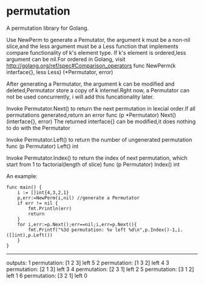permutation
===========

A permutation library for Golang.

  Use NewPerm to generate a Pemutator, the argument k must be a non-nil slice,and the less argument must be a Less function that implements compare functionality of k's element type. If k's element is ordered,less argument can be nil.For ordered in Golang, visit http://golang.org/ref/spec#Comparison_operators
	func NewPerm(k interface{}, less Less) (*Permutator, error) 

  After generating a Permutator, the argument k can be modified and deleted,Permutator store a copy of k internel.Rght now, a Permutator can not be used concurrently, i will add this funcationality later.
  
  Invoke Permutator.Next() to return the next permutation in lexcial order.If all permutations generated,return an error
	func (p *Permutator) Next()(interface{}, error)
  The returned interface{} can be modified,it does nothing to do with the Permutator

Invoke Permutator.Left() to return the number of ungenerated permutation
	func (p Permutator) Left() int

Invoke Permutator.Index() to return the index of next permutation, which start from 1 to factorial(length of slice)
	func (p Permutator) Index() int

An example:

	func main() {
		i := []int{4,3,2,1}
		p,err:=NewPerm(i,nil) //generate a Permutator
		if err != nil {
			fmt.Println(err)
			return
		}
		for i,err:=p.Next();err==nil;i,err=p.Next(){
			fmt.Printf("%3d permutation: %v left %d\n",p.Index()-1,i.([]int),p.Left())
		}
	}
--------------------------------------
outputs:
  1 permutation: [1 2 3] left 5
  2 permutation: [1 3 2] left 4
  3 permutation: [2 1 3] left 3
  4 permutation: [2 3 1] left 2
  5 permutation: [3 1 2] left 1
  6 permutation: [3 2 1] left 0
